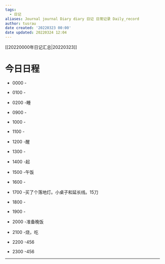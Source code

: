 ```yaml
---
tags:
  - 日记
aliases: Journal journal Diary diary 日记 日常记录 Daily_record
author: tusrau
date created: '20220323 00:00'
date updated: 20220324 12:04
---
```


[[20220000年日记汇总|20220323]]

# 今日日程

- 0000 -
- 0100 -
- 0200 -睡

- 0900 -
- 1000 -
- 1100 -
- 1200 -醒
- 1300 -
- 1400 -起
- 1500 -午饭
- 1600 -
- 1700 -买了个落地灯。小桌子和延长线。15刀
- 1800 -

- 1900 -
- 2000 -准备晚饭
- 2100 -烧，吃
- 2200 -456
- 2300 -456

---
